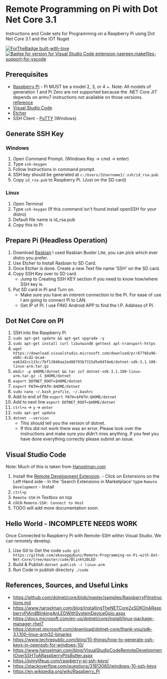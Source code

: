 # Remote Programming on Pi with Dot Net Core 3.1
Instructions and Code sets for Programming on a Raspberry Pi using Dot Net Core 3.1 and the IOT Nuget

[![ForTheBadge built-with-love](http://ForTheBadge.com/images/badges/built-with-love.svg)](https://GitHub.com/akasoggybunz/)
[![Badge for version for Visual Studio Code extension naereen.makefiles-support-for-vscode](https://vsmarketplacebadge.apphb.com/version/naereen.makefiles-support-for-vscode.svg)](https://marketplace.visualstudio.com/items?itemName=naereen.makefiles-support-for-vscode)


## Prerequisites
- [Raspberry Pi](https://www.raspberrypi.org)
       - Pi MUST be a model 2, 3, or 4 +. 
        Note: All models of generation 1 and Pi Zero are not supported because the .NET Core JIT depends on armv7 instructions not available on those versions. [reference](https://github.com/dotnet/core/blob/master/samples/RaspberryPiInstructions.md)
- [Visual Studio Code](https://code.visualstudio.com/download) 
- [Etcher](https://www.balena.io/etcher/)
- SSH Client
       - [PuTTY](https://www.chiark.greenend.org.uk/~sgtatham/putty/latest.html) (Windows)

## Generate SSH Key
### Windows
1. Open Command Prompt. (Windows Key -> cmd -> enter)
2. Type `ssh-keygen`
3. Follow Instructions in command prompt.
4. SSH key should be generated at `c:/Users/{Username}/.ssh/id_rsa.pub`. 
5. Copy `id_rsa.pub` to Raspberry Pi. (Just on the SD card)

### Linux
1. Open Terminal
2. Type `ssh-keygen`  (If this command isn't found install openSSH for your distro)
3. Default file name is id_rsa.pub
4. Copy this to Pi

## Prepare Pi (Headless Operation)
1. Download [Rasbian](https://www.raspberrypi.org/downloads/raspbian/) I used Rasbian Buster Lite, you can pick which ever distro you prefer.
2. Use Etcher to Install Rasbian to SD Card.
3. Once Etcher is done. Create a new Text file name 'SSH' on the SD card.
4. Copy SSH Key over to SD card. 
    - Jump to Creating SSH KEY section if you need to know how/where SSH key is.
5. Put SD card in Pi and Turn on.
    - Make sure you have an interent connection to the Pi. For ease of use I am going to connect Pi to LAN.
    - Get IP of PI. I use FING Android APP to find the I.P. Address of PI.

## Dot Net Core on PI
1. SSH into the Raspberry Pi
2. `sudo apt-get update && apt-get upgrade -y`
3. `sudo apt-get install curl libunwind8 gettext apt-transport-https`
4. `wget https://download.visualstudio.microsoft.com/download/pr/67766a96-eb8c-4cd2-bca4-ea63d2cc115c/7bf13840aa2ed88793b7315d5e0d74e6/dotnet-sdk-3.1.100-linux-arm.tar.gz`
5. `mkdir -p $HOME/dotnet && tar zxf dotnet-sdk-3.1.100-linux-arm.tar.gz -C $HOME/dotnet`
6. `export DOTNET_ROOT=$HOME/dotnet`
7. `export PATH=$PATH:$HOME/dotnet`
8. `sudo nano ~/.bash_profile, ~/.bashrc` 
9. Add to end of file `export PATH=$PATH:$HOME/dotnet` 
10. Add to next line `export DOTNET_ROOT=$HOME/dotnet`
11. `ctrl+x` -> `y` -> `enter`
12. `sudo apt-get update`
13. `dotnet --version`
       - This should tell you the version of dotnet.
       - If this did not work there was an error. Please look over the instructions and make sure you didn't miss anything. If you feel you have done everything correctly please submit an issue.

## Visual Studio Code
Note: Much of this is taken from [Hanselman.com](https://www.hanselman.com/blog/VisualStudioCodeRemoteDevelopmentOverSSHToARaspberryPiIsButter.aspx)
1. Install the [Remote Development Extension](https://marketplace.visualstudio.com/items?itemName=ms-vscode-remote.vscode-remote-extensionpack).
       - Click on Extensions on the Left Hand side
       - In the 'Search Extensions in Marketplace' type `Remote Development`
       - Install
 2. `ctrl+p`
 3. `Remote-SSH` in Textbox on top
 4. click `Remote-SSH: Connect to Host`
 5. TODO will add more documentation soon.

## Hello World - INCOMPLETE NEEDS WORK
Once Connected to Raspberry Pi with Remote-SSH within Visual Studio. We can remotely develop.
1. Use Git to Get the code `sudo git https://github.com/akasoggybunz/Remote-Programming-on-Pi-with-Dot-Net-Core/tree/master/code/Blink%20LED`
2. Build & Publish `dotnet publish -r linux-arm`
3. Run Code in publish directory `./code`



## References, Sources, and Useful Links
- https://github.com/dotnet/core/blob/master/samples/RaspberryPiInstructions.md
- https://www.hanselman.com/blog/InstallingTheNETCore2xSDKOnARaspberryPiAndBlinkingAnLEDWithSystemDeviceGpio.aspx
- https://docs.microsoft.com/en-us/dotnet/core/install/linux-package-manager-rhel7
- https://dotnet.microsoft.com/download/dotnet-core/thank-you/sdk-3.1.100-linux-arm32-binaries
- https://www.techrepublic.com/blog/10-things/how-to-generate-ssh-keys-in-openssh-for-windows-10/
- https://www.hanselman.com/blog/VisualStudioCodeRemoteDevelopmentOverSSHToARaspberryPiIsButter.aspx
- https://pimylifeup.com/raspberry-pi-ssh-keys/ 
- https://stackoverflow.com/questions/31813080/windows-10-ssh-keys
- https://en.wikipedia.org/wiki/Raspberry_Pi

